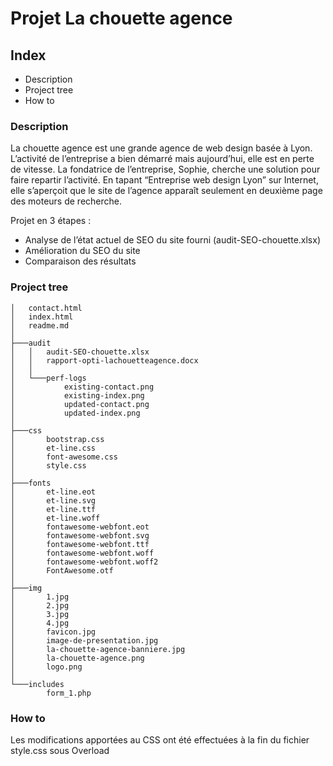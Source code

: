 # Projet La chouette agence

## Index
* Description
* Project tree
* How to

### Description
La chouette agence est une grande agence de web design basée à Lyon. L’activité de l’entreprise a bien démarré mais aujourd’hui, elle est en perte de vitesse. La fondatrice de l’entreprise, Sophie, cherche une solution pour faire repartir l’activité. En tapant “Entreprise web design Lyon” sur Internet, elle s’aperçoit que le site de l’agence apparaît seulement en deuxième page des moteurs de recherche.

Projet en 3 étapes :

* Analyse de l’état actuel de SEO du site fourni (audit-SEO-chouette.xlsx)
* Amélioration du SEO du site
* Comparaison des résultats
### Project tree

```
│   contact.html
│   index.html
│   readme.md
│
├───audit
│   │   audit-SEO-chouette.xlsx
│   │   rapport-opti-lachouetteagence.docx
│   │
│   └───perf-logs
│           existing-contact.png
│           existing-index.png
│           updated-contact.png
│           updated-index.png
│
├───css
│       bootstrap.css
│       et-line.css
│       font-awesome.css
│       style.css
│
├───fonts
│       et-line.eot
│       et-line.svg
│       et-line.ttf
│       et-line.woff
│       fontawesome-webfont.eot
│       fontawesome-webfont.svg
│       fontawesome-webfont.ttf
│       fontawesome-webfont.woff
│       fontawesome-webfont.woff2
│       FontAwesome.otf
│
├───img
│       1.jpg
│       2.jpg
│       3.jpg
│       4.jpg
│       favicon.jpg
│       image-de-presentation.jpg
│       la-chouette-agence-banniere.jpg
│       la-chouette-agence.png
│       logo.png
│
└───includes
        form_1.php
```
### How to

Les modifications apportées au CSS ont été effectuées à la fin du fichier style.css sous Overload